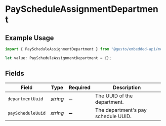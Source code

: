 # PayScheduleAssignmentDepartment

## Example Usage

```typescript
import { PayScheduleAssignmentDepartment } from "@gusto/embedded-api/models/components";

let value: PayScheduleAssignmentDepartment = {};
```

## Fields

| Field                               | Type                                | Required                            | Description                         |
| ----------------------------------- | ----------------------------------- | ----------------------------------- | ----------------------------------- |
| `departmentUuid`                    | *string*                            | :heavy_minus_sign:                  | The UUID of the department.         |
| `payScheduleUuid`                   | *string*                            | :heavy_minus_sign:                  | The department's pay schedule UUID. |